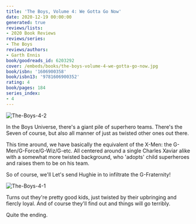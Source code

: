 ```yaml
---
title: 'The Boys, Volume 4: We Gotta Go Now'
date: 2020-12-19 00:00:00
generated: true
reviews/lists:
- 2020 Book Reviews
reviews/series:
- The Boys
reviews/authors:
- Garth Ennis
book/goodreads_id: 6203292
cover: /embeds/books/the-boys-volume-4-we-gotta-go-now.jpg
book/isbn: '1606900358'
book/isbn13: '9781606900352'
rating: 4
book/pages: 184
series_index:
- 4
---
```

![The-Boys-4-2](/embeds/books/attachments/the-boys-4-2.jpg)  

In the Boys Universe, there's a giant pile of superhero teams. There's the Seven of course, but also all manner of just as twisted other ones out there.  

<!--more-->

This time around, we have basically the equivalent of the X-Men: the G-Men/G-Force/G-Wiz/G-etc. All centered around a single Charles Xaviar alike with a somewhat more twisted background, who 'adopts' child superheroes and raises them to be on his team.  

So of course, we'll Let's send Hughie in to infiltrate the G-Fraternity!  

![The-Boys-4-1](/embeds/books/attachments/the-boys-4-1.jpg)  

Turns out they're pretty good kids, just twisted by their upbringing and fiercly loyal. And of course they'll find out and things will go terribly.  

Quite the ending.
